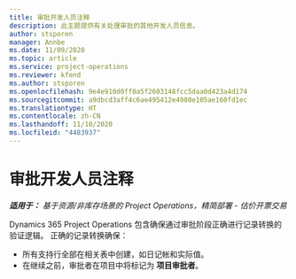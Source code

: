 ```yaml
---
title: 审批开发人员注释
description: 此主题提供有关处理审批的其他开发人员信息。
author: stsporen
manager: Annbe
ms.date: 11/09/2020
ms.topic: article
ms.service: project-operations
ms.reviewer: kfend
ms.author: stsporen
ms.openlocfilehash: 9e4e910d0ff0a5f2603148fcc5daa0d423a4d174
ms.sourcegitcommit: a9dbcd3aff4c6ae495412e4980e105ae160fd1ec
ms.translationtype: HT
ms.contentlocale: zh-CN
ms.lasthandoff: 11/10/2020
ms.locfileid: "4483937"
---
```

# <a name="developer-notes-for-approvals"></a>审批开发人员注释

_**适用于：** 基于资源/非库存场景的 Project Operations，精简部署 - 估价开票交易_

Dynamics 365 Project Operations 包含确保通过审批阶段正确进行记录转换的验证逻辑。 正确的记录转换确保： 

  - 所有支持行全部在相关表中创建，如日记帐和实际值。
  - 在继续之前，审批者在项目中将标记为 **项目审批者**。
